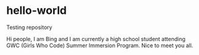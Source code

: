 # hello-world
Testing repository

Hi people,
I am Bing and I am currently a high school student attending GWC (Girls Who Code) Summer Immersion Program. 
Nice to meet you all.

